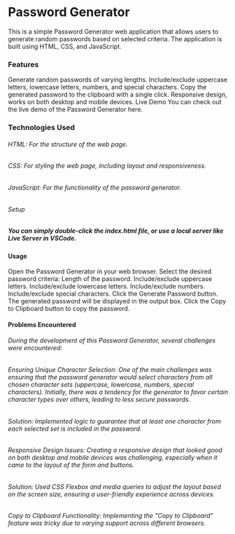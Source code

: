 # Password Generator
This is a simple Password Generator web application that allows users to generate random passwords based on selected criteria. The application is built using HTML, CSS, and JavaScript.


### Features
Generate random passwords of varying lengths.
Include/exclude uppercase letters, lowercase letters, numbers, and special characters.
Copy the generated password to the clipboard with a single click.
Responsive design, works on both desktop and mobile devices.
Live Demo
You can check out the live demo of the Password Generator here.

### Technologies Used
###### HTML: For the structure of the web page.
###### CSS: For styling the web page, including layout and responsiveness.
###### JavaScript: For the functionality of the password generator.
###### Setup




##### You can simply double-click the index.html file, or use a local server like Live Server in VSCode.
#### Usage
Open the Password Generator in your web browser.
Select the desired password criteria:
Length of the password.
Include/exclude uppercase letters.
Include/exclude lowercase letters.
Include/exclude numbers.
Include/exclude special characters.
Click the Generate Password button.
The generated password will be displayed in the output box.
Click the Copy to Clipboard button to copy the password.


#### Problems Encountered
###### During the development of this Password Generator, several challenges were encountered:

###### Ensuring Unique Character Selection: One of the main challenges was ensuring that the password generator would select characters from all chosen character sets (uppercase, lowercase, numbers, special characters). Initially, there was a tendency for the generator to favor certain character types over others, leading to less secure passwords.

###### Solution: Implemented logic to guarantee that at least one character from each selected set is included in the password.

###### Responsive Design Issues: Creating a responsive design that looked good on both desktop and mobile devices was challenging, especially when it came to the layout of the form and buttons.

###### Solution: Used CSS Flexbox and media queries to adjust the layout based on the screen size, ensuring a user-friendly experience across devices.

###### Copy to Clipboard Functionality: Implementing the "Copy to Clipboard" feature was tricky due to varying support across different browsers.
